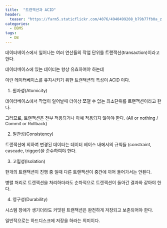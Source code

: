 ```yaml
---
title:  "트랜잭션과 ACID"
header:
  teaser: "https://farm5.staticflickr.com/4076/4940499208_b79b77fb0a_z.jpg"
categories: 
  - DBMS
tags:
  - DB
---
```


 데이터베이스에서 일어나는 여러 연산들의 작업 단위를 트랜잭션(transaction)이라고 한다.
 
 데이터베이스에 있는 데이터는 항상 유효하여야 하는데
 
 이런 데이터베이스를 유지시키기 위한 트랜잭션의 특성이 ACID 이다.
 
 1. 원자성(Atomicity)
 
 데이터베이스에서 작업이 일어날때 더이상 쪼갤 수 없는 최소단위를 트랜잭션이라고 한다.
 
 그러므로, 트랜잭션은 전부 적용되거나 아예 적용되지 않아야 한다. (All or nothing / Commit or Rollback)
 
 2. 일관성(Consistency)
 
 트랜잭션에 의하여 변경된 데이터는 데이터 베이스 내에서의 규칙들 (constraint, cascade, trigger)을 준수하여야 한다.
 
 3. 고립성(Isolation)
 
 한개의 트랜잭션이 진행 중 일때 다른 트랜잭션이 중간에 끼어 들어가서는 안된다.
 
 병렬 처리로 트랜잭션을 처리하더라도 순차적으로 트랜잭션이 돌아간 결과와 같아야 한다.
 
 4. 영구성(Durability)

 시스템 장애가 생기더라도 커밋된 트랜잭션은 완전하게 저장되고 보존되어야 한다.
 
 일반적으로는 하드디스크에 저장을 하라는 의미이다.

[^posts]: Footnote test.
